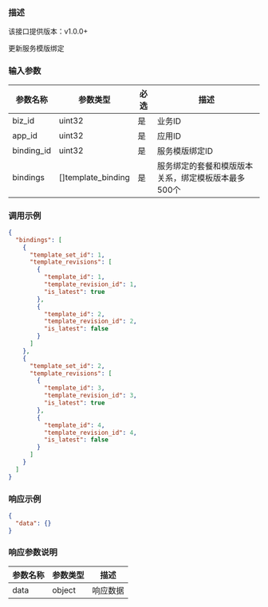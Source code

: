 ### 描述

该接口提供版本：v1.0.0+

更新服务模版绑定

### 输入参数

| 参数名称   | 参数类型           | 必选 | 描述                                                |
| ---------- | ------------------ | ---- | --------------------------------------------------- |
| biz_id     | uint32             | 是   | 业务ID                                              |
| app_id     | uint32             | 是   | 应用ID                                              |
| binding_id | uint32             | 是   | 服务模版绑定ID                                      |
| bindings   | []template_binding | 是   | 服务绑定的套餐和模版版本关系，绑定模板版本最多500个 |

### 调用示例

```json
{
  "bindings": [
    {
      "template_set_id": 1,
      "template_revisions": [
        {
          "template_id": 1,
          "template_revision_id": 1,
          "is_latest": true
        },
        {
          "template_id": 2,
          "template_revision_id": 2,
          "is_latest": false
        }
      ]
    },
    {
      "template_set_id": 2,
      "template_revisions": [
        {
          "template_id": 3,
          "template_revision_id": 3,
          "is_latest": true
        },
        {
          "template_id": 4,
          "template_revision_id": 4,
          "is_latest": false
        }
      ]
    }
  ]
}
```

### 响应示例

```json
{
  "data": {}
}
```

### 响应参数说明

| 参数名称 | 参数类型 | 描述     |
| -------- | -------- | -------- |
| data     | object   | 响应数据 |

